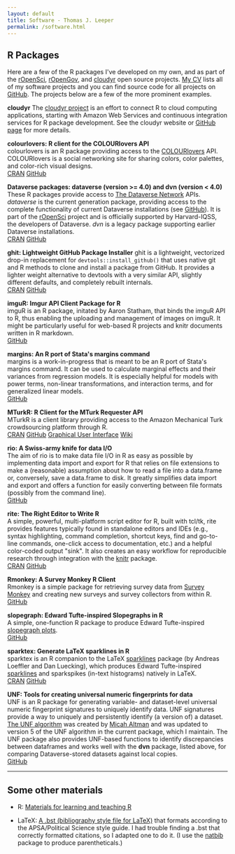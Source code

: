 ```yaml
---
layout: default
title: Software - Thomas J. Leeper
permalink: /software.html
---
```


## R Packages ##

Here are a few of the R packages I've developed on my own, and as part of the [rOpenSci](http://ropensci.org/), [rOpenGov](http://ropengov.github.io/), and [cloudyr](http://cloudyr.github.io) open source projects. [My CV](http://www.thomasleeper.com/cv/cv.pdf) lists all of my software projects and you can find source code for all projects on [GitHub](http://github.com/leeper). The projects below are a few of the more prominent examples.

**cloudyr**
The [cloudyr project](http://cloudyr.github.io) is an effort to connect R to cloud computing applications, starting with Amazon Web Services and continuous integration services for R package development. See the cloudyr website or [GitHub page](https://github.com/cloudyr) for more details.


**colourlovers: R client for the COLOURlovers API**<br/>
colourlovers is an R package providing access to the [COLOURlovers](http://www.colourlovers.com/) API. COLOURlovers is a social networking site for sharing colors, color palettes, and color-rich visual designs. <br/>[CRAN](http://cran.r-project.org/web/packages/colourlovers/index.html) [GitHub](https://github.com/leeper/colourlovers)


**Dataverse packages: dataverse (version >= 4.0) and dvn (version < 4.0)**<br/>
These R packages provide access to [The Dataverse Network](http://dataverse.org) APIs. *dataverse* is the current generation package, providing access to the complete functionality of current Dataverse installations (see [GitHub](htts://www.github.com/IQSS/dataverse-client-r)). It is part of the [rOpenSci](http://ropensci.org/) project and is officially supported by Harvard-IQSS, the developers of Dataverse. *dvn* is a legacy package supporting earlier Dataverse installations. <br/>[CRAN](http://cran.r-project.org/web/packages/dvn/index.html) [GitHub](https://github.com/rOpenSci/dvn)


**ghit: Lightweight GitHub Package Installer**
ghit is a lightweight, vectorized drop-in replacement for `devtools::install_github()` that uses native git and R methods to clone and install a package from GitHub. It provides a lighter weight alternative to devtools with a very similar API, slightly different defaults, and completely rebuilt internals.
<br/>[CRAN](https://cran.r-project.org/web/packages/ghit/index.html) [GitHub](https://github.com/leeper/ghit)


**imguR: Imgur API Client Package for R**<br/>
imguR is an R package, initated by Aaron Statham, that binds the imguR API to R, thus enabling the uploading and management of images on imguR. It might be particularly useful for web-based R projects and knitr documents written in R markdown. <br/> [GitHub](https://github.com/leeper/imguR)


**margins: An R port of Stata's margins command**<br/>
margins is a work-in-progress that is meant to be an R port of Stata's margins command. It can be used to calculate marginal effects and their variances from regression models. It is especially helpful for models with power terms, non-linear transformations, and interaction terms, and for generalized linear models. <br/> [GitHub](https://github.com/leeper/margins)


**MTurkR: R Client for the MTurk Requester API**<br/>
MTurkR is a client library providing access to the Amazon Mechanical Turk crowdsourcing platform through R.<br/> [CRAN](http://cran.r-project.org/web/packages/MTurkR/index.html) [GitHub](https://github.com/leeper/MTurkR) [Graphical User Interface](http://cran.r-project.org/web/packages/MTurkRGUI/index.html) [Wiki](https://github.com/leeper/MTurkR/wiki)


**rio: A Swiss-army knife for data I/O**<br/>
The aim of rio is to make data file I/O in R as easy as possible by implementing data import and export for R that relies on file extensions to make a (reasonable) assumption about how to read a file into a data.frame or, conversely, save a data.frame to disk. It greatly simplifies data import and export and offers a function for easily converting between file formats (possibly from the command line). <br/> [GitHub](https://github.com/leeper/rio)


**rite: The Right Editor to Write R**<br/>
A simple, powerful, multi-platform script editor for R, built with tcl/tk, rite provides features typically found in standalone editors and IDEs (e.g., syntax highlighting, command completion, shortcut keys, find and go-to-line commands, one-click access to documentation, etc.) and a helpful color-coded output "sink". It also creates an easy workflow for reproducible research through integration with the [knitr](http://cran.r-project.org/web/packages/knitr/index.html) package. <br/>[CRAN](http://cran.r-project.org/web/packages/rite/index.html) [GitHub](https://github.com/leeper/rite)


**Rmonkey: A Survey Monkey R Client**<br/>
Rmonkey is a simple package for retrieving survey data from [Survey Monkey](http://www.surveymonkey.com/) and creating new surveys and survey collectors from within R. <br/>[GitHub](https://github.com/leeper/Rmonkey)


**slopegraph: Edward Tufte-inspired Slopegraphs in R**<br/>
A simple, one-function R package to produce Edward Tufte-inspired [slopegraph plots](http://www.edwardtufte.com/bboard/q-and-a-fetch-msg?msg_id=0003nk). <br/>[GitHub](https://github.com/leeper/slopegraph)


**sparktex: Generate LaTeX sparklines in R**<br/>
sparktex is an R companion to the LaTeX [sparklines](http://www.ctan.org/pkg/sparklines) package (by Andreas Loeffler and Dan Luecking), which produces Edward Tufte-inspired [sparklines](http://en.wikipedia.org/wiki/Sparkline) and sparkspikes (in-text histograms) natively in LaTeX. <br/>[CRAN](http://cran.r-project.org/web/packages/sparktex/index.html) [GitHub](https://github.com/leeper/sparktex)


**UNF: Tools for creating universal numeric fingerprints for data**<br/>
UNF is an R package for generating variable- and dataset-level universal numeric fingerprint signatures to uniquely identify data. UNF signatures provide a way to uniquely and persistently identify (a version of) a dataset. [The UNF algorithm](http://thedata.org/book/universal-numerical-fingerprint) was created by [Micah Altman](http://micahaltman.com/) and was updated to version 5 of the UNF algorithm in the current package, which I maintain. The UNF package also provides UNF-based functions to identify discrepancies between dataframes and works well with the **dvn** package, listed above, for comparing Dataverse-stored datasets against local copies.<br/>[GitHub](https://github.com/leeper/UNF)


---
## Some other materials ##

* R: [Materials for learning and teaching R](http://thomasleeper.com/Rcourse/)

* LaTeX: [A .bst (bibliography style file for LaTeX)](https://github.com/leeper/apsa-leeper.bst) that formats according to the APSA/Political Science style guide. I had trouble finding a .bst that correctly formatted citations, so I adapted one to do it. (I use the [natbib](http://www.ctan.org/tex-archive/macros/latex/contrib/natbib/) package to produce parentheticals.)
